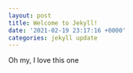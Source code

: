 ```yaml
---
layout: post
title: Welcome to Jekyll!
date: '2021-02-19 23:17:16 +0000'
categories: jekyll update
---
```

Oh my, I love this one